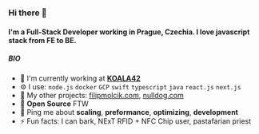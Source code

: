 ### Hi there 👋

#### I'm a Full-Stack Developer working in Prague, Czechia. I love javascript stack from FE to BE.

##### BIO

- 🏢 I'm currently working at **[KOALA42](https://koala42.com)**
- ⚙️ I use: `node.js` `docker` `GCP` `swift` `typescript` `java` `react.js` `next.js`
- 💅 My other projects: [filipmolcik.com](https://filipmolcik.com), [nulldog.com](https://nulldog.com)
- 🌱 **Open Source** FTW
- 💬 Ping me about **scaling**, **preformance**, **optimizing**, **development**
- ⚡️ Fun facts: I can bark, NExT RFID + NFC Chip user, pastafarian priest
